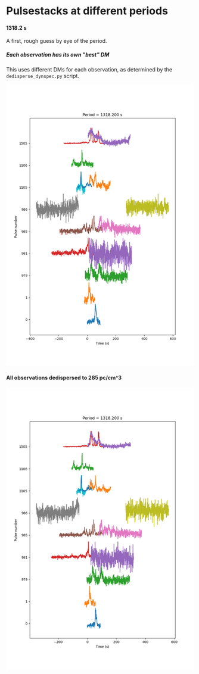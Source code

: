 # Pulsestacks at different periods

#### 1318.2 s

A first, rough guess by eye of the period.

##### Each observation has its own "best" DM

This uses different DMs for each observation, as determined by the `dedisperse_dynspec.py` script.

![1318.2 seconds](pulsestack_1318.2.png)

#### All observations dedispersed to 285 pc/cm^3

![1318.2 seconds, DM = 285](pulsestack_1318.2s_DM_285.png)
